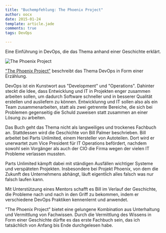 ```yaml
---
title: "Buchempfehlung: The Phoenix Project"
author: oocx
date: 2015-01-24
template: article.jade
comments: true
tags: DevOps

---
```

Eine Einführung in DevOps, die das Thema anhand einer Geschichte erklärt. <span class="more"></span>

<img alt="The Phoenix Project" src="/articles/the-phoenix-project/cover.jpg" class="small" />

["The Phoenix Project"](http://itrevolution.com/books/phoenix-project-devops-book/)
beschreibt das Thema DevOps in Form einer Erzählung.

DevOps ist ein Kunstwort aus "Development" und "Operations". Dahinter steckt
die Idee, dass Entwicklung und IT in Projekten enger zusammen arbeiten
sollen, um dadurch Software schneller und in besserer Qualität erstellen
und ausliefern zu können. Entwicklunng und IT sollen also als ein Team
zusammenarbeiten, statt als zwei getrennte Bereiche, die sich bei Problemen
gegenseitig die Schuld zuweisen statt zusammen an einer Lösung zu arbeiten.

Das Buch geht das Thema nicht als langweiliges und trockenes Fachbuch an.
Stattdessen wird die Geschichte von Bill Palmer beschrieben. Bill arbeitet
bei Parts Unlimited, einem Hersteller von Autoteilen. Dort wird er
unerwartet zum Vice President für IT Operations befördert, nachdem sowohl
sein Vorgänger als auch der CIO die Firma wegen der vielen IT Probleme
verlassen mussten.

Parts Unlimited kämpft dabei mit ständigen Ausfällen wichtiger Systeme
und verspäteten Projekten. Insbesondere bei Projekt Phoenix, von dem die
Zukunft des Unternehmens abhängt, läuft eigentlich alles falsch was nur
falsch laufen kann.

Mit Unterstützung eines Mentors schafft es Bill im Verlauf der Geschichte,
die Probleme nach und nach in den Griff zu bekommen, indem er verschiedene
DevOps Praktiken kennenlernt und anwendet.

"The Phoenix Project" bietet eine gelungene Kombination aus Unterhaltung
und Vermittlung von Fachwissen. Durch die Vermittlung des Wissens in Form
einer Geschichte dürfte es das erste Fachbuch sein, das ich tatsächlich von
Anfang bis Ende durchgelesen habe.
